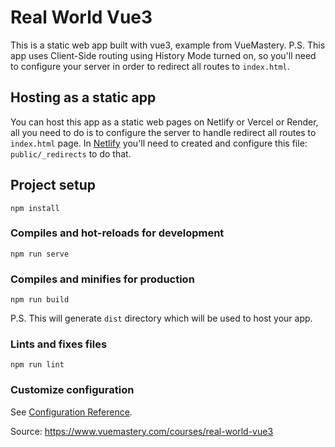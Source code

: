 # Real World Vue3

This is a static web app built with vue3, example from VueMastery.
P.S. This app uses Client-Side routing using History Mode turned on, so you'll need to configure your server in order to redirect all routes to `index.html`.

## Hosting as a static app
You can host this app as a static web pages on Netlify or Vercel or Render, all you need to do is to configure the server to handle redirect all routes to `index.html` page. In [Netlify](https://docs.netlify.com/routing/redirects/rewrites-proxies/#history-pushstate-and-single-page-apps) you'll need to created and configure this file: `public/_redirects` to do that.

## Project setup
```
npm install
```

### Compiles and hot-reloads for development
```
npm run serve
```

### Compiles and minifies for production
```
npm run build
```
P.S. This will generate `dist` directory which will be used to host your app.

### Lints and fixes files
```
npm run lint
```

### Customize configuration
See [Configuration Reference](https://cli.vuejs.org/config/).

Source: https://www.vuemastery.com/courses/real-world-vue3
